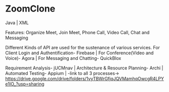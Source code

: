 # ZoomClone
Java | XML

Features:
  Organize Meet,
  Join Meet,
  Phone Call,
  Video Call,
  Chat and Messaging

Different Kinds of API are used for the sustenance of
various services.
  For Client Login and Authentification- Firebase |
  For Conference(Video and Voice)- Agora |
  For Messaging and Chatting- QuickBlox

Requirement Analysis- jUCMnav |
Architecture & Resource Planning- Archi |
Automated Testing- Appium |
-link to all 3 processes-> https://drive.google.com/drive/folders/1vyTBWrGfjqJQVMamhqOwcgR4LPYe1IO_?usp=sharing
